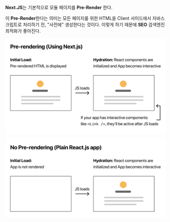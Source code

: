**Next.JS**는 기본적으로 모듈 페이지를 **Pre-Render** 한다.

이 **Pre-Render**한다는 의미는 모든 페이지를 위한 HTML을 Client 사이드에서 자바스크립트로 처리하기 전, "사전에" 생성한다는 것이다.  이렇게 하기 때문에 **SEO** 검색엔진 최적화가 좋아진다.

![pre-rendering.png](../../img/Next_pre-rendering.png)

![image.png](../../img/Next_no-pre-rendering.png)